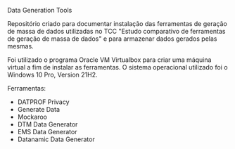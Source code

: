 Data Generation Tools

Repositório criado para documentar instalação das ferramentas de geração de massa de dados utilizadas no TCC "Estudo comparativo de ferramentas de geração de massa de dados" e para armazenar dados gerados pelas mesmas.

Foi utilizado o programa Oracle VM Virtualbox para criar uma máquina virtual a fim de instalar as ferramentas. O sistema operacional utilizado foi o Windows 10 Pro, Version 21H2.

Ferramentas:

- DATPROF Privacy
- Generate Data
- Mockaroo
- DTM Data Generator
- EMS Data Generator
- Datanamic Data Generator
